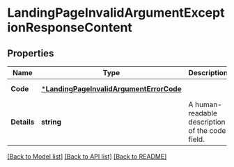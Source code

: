 # LandingPageInvalidArgumentExceptionResponseContent

## Properties
Name | Type | Description | Notes
------------ | ------------- | ------------- | -------------
**Code** | [***LandingPageInvalidArgumentErrorCode**](LandingPageInvalidArgumentErrorCode.md) |  | [default to null]
**Details** | **string** | A human-readable description of the code field. | [default to null]

[[Back to Model list]](../README.md#documentation-for-models) [[Back to API list]](../README.md#documentation-for-api-endpoints) [[Back to README]](../README.md)

